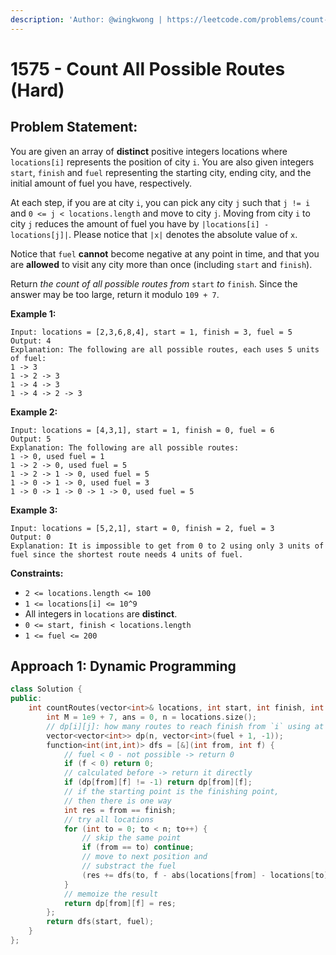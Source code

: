 ```yaml
---
description: 'Author: @wingkwong | https://leetcode.com/problems/count-all-possible-routes/'
---
```


# 1575 - Count All Possible Routes (Hard)

## Problem Statement:

You are given an array of **distinct** positive integers locations where `locations[i]` represents the position of city `i`. You are also given integers `start`, `finish` and `fuel` representing the starting city, ending city, and the initial amount of fuel you have, respectively.

At each step, if you are at city `i`, you can pick any city `j` such that `j != i` and `0 <= j < locations.length` and move to city `j`. Moving from city `i` to city `j` reduces the amount of fuel you have by `|locations[i] - locations[j]|`. Please notice that `|x|` denotes the absolute value of `x`.

Notice that `fuel` **cannot** become negative at any point in time, and that you are **allowed** to visit any city more than once (including `start` and `finish`).

Return _the count of all possible routes from_ `start` _to_ `finish`. Since the answer may be too large, return it modulo `109 + 7`.

&#x20;

**Example 1:**

```
Input: locations = [2,3,6,8,4], start = 1, finish = 3, fuel = 5
Output: 4
Explanation: The following are all possible routes, each uses 5 units of fuel:
1 -> 3
1 -> 2 -> 3
1 -> 4 -> 3
1 -> 4 -> 2 -> 3
```

**Example 2:**

```
Input: locations = [4,3,1], start = 1, finish = 0, fuel = 6
Output: 5
Explanation: The following are all possible routes:
1 -> 0, used fuel = 1
1 -> 2 -> 0, used fuel = 5
1 -> 2 -> 1 -> 0, used fuel = 5
1 -> 0 -> 1 -> 0, used fuel = 3
1 -> 0 -> 1 -> 0 -> 1 -> 0, used fuel = 5
```

**Example 3:**

```
Input: locations = [5,2,1], start = 0, finish = 2, fuel = 3
Output: 0
Explanation: It is impossible to get from 0 to 2 using only 3 units of fuel since the shortest route needs 4 units of fuel.
```

**Constraints:**

* `2 <= locations.length <= 100`
* `1 <= locations[i] <= 10^9`
* All integers in `locations` are **distinct**.
* `0 <= start, finish < locations.length`
* `1 <= fuel <= 200`

## Approach 1:  Dynamic Programming

```cpp
class Solution {
public:
    int countRoutes(vector<int>& locations, int start, int finish, int fuel) {
        int M = 1e9 + 7, ans = 0, n = locations.size();
        // dp[i][j]: how many routes to reach finish from `i` using at most `j` fuel
        vector<vector<int>> dp(n, vector<int>(fuel + 1, -1));
        function<int(int,int)> dfs = [&](int from, int f) {
            // fuel < 0 - not possible -> return 0
            if (f < 0) return 0;
            // calculated before -> return it directly
            if (dp[from][f] != -1) return dp[from][f];
            // if the starting point is the finishing point, 
            // then there is one way
            int res = from == finish;
            // try all locations
            for (int to = 0; to < n; to++) {
                // skip the same point
                if (from == to) continue;
                // move to next position and 
                // substract the fuel
                (res += dfs(to, f - abs(locations[from] - locations[to]))) %= M;
            }
            // memoize the result
            return dp[from][f] = res;
        };
        return dfs(start, fuel);
    }
};
```
